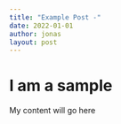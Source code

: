 ```yaml
---
title: "Example Post -"
date: 2022-01-01
author: jonas
layout: post
---
```


# I am a sample

My content will go here
